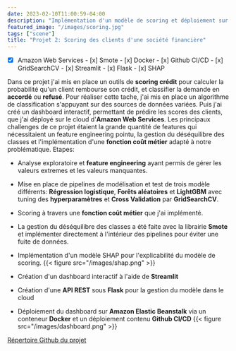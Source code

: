 ```yaml
---
date: 2023-02-10T11:00:59-04:00
description: "Implémentation d'un modèle de scoring et déploiement sur AWS"
featured_image: "/images/scoring.jpg"
tags: ["scene"]
title: "Projet 2: Scoring des clients d'une société financière"
---
```


- [x] Amazon Web Services  - [x] Smote - [x] Docker - [x] Github CI/CD - [x] GridSearchCV - [x] Streamlit - [x] Flask - [x] SHAP

Dans ce projet j'ai mis en place un outils de **scoring crédit** pour calculer la probabilité qu'un client rembourse son crédit, et classifier la demande en **accordé** ou **refusé**.
Pour réaliser cette tache, j'ai mis en place un algorithme de classification s'appuyant sur des sources de données variées. Puis j'ai créé un dashboard interactif, permettant de prédire les scores des clients, que j'ai déployé sur le cloud d'**Amazon Web Services**.
Les principaux challenges de ce projet étaient la grande quantité de features qui nécessitaient un feature engineering pointu, la gestion du déséquilibre des classes et l'implémentation d'une **fonction coût métier** adapté à notre problématique.
Etapes:
* Analyse exploratoire et **feature engineering** ayant permis de gérer les valeurs extremes et les valeurs manquantes.
* Mise en place de pipelines de modélisation et test de trois modèle différents: **Régression logistique**, **Forêts aléatoires** et **LightGBM** avec tuning des **hyperparamètres** et **Cross Validation** par **GridSearchCV**.
* Scoring à travers une **fonction coût métier** que j'ai implémenté.
* La gestion du déséquilibre des classes a été faite avec la librairie **Smote** et implémenter directement à l'intérieur des pipelines pour éviter une fuite de données.
* Implémentation d'un modèle SHAP pour l'explicabilité du modèle de scoring.
{{< figure src="/images/shap.png" >}}

* Création d'un dashboard interactif à l'aide de **Streamlit**
* Création d'une **API REST** sous **Flask** pour la gestion du modèle dans le cloud
* Déploiement du dashboard sur **Amazon Elastic Beanstalk** via un conteneur **Docker** et un déploiement contenu **Github CI/CD**
{{< figure src="/images/dashboard.png" >}}

[Répertoire Github du projet](https://github.com/azioba/projet_7_deployment)